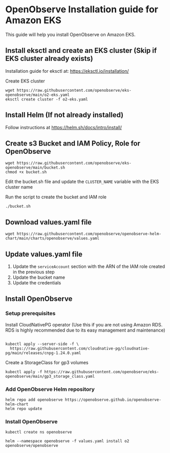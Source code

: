 # OpenObserve Installation guide for Amazon EKS

This guide will help you install OpenObserve on Amazon EKS.

## Install eksctl and create an EKS cluster (Skip if EKS cluster already exists)

Installation guide for eksctl at: https://eksctl.io/installation/

Create EKS cluster

```shell
wget https://raw.githubusercontent.com/openobserve/eks-openobserve/main/o2-eks.yaml
eksctl create cluster -f o2-eks.yaml
```

## Install Helm (If not already installed)

Follow instructions at https://helm.sh/docs/intro/install/

## Create s3 Bucket and IAM Policy, Role for OpenObserve

```shell
wget https://raw.githubusercontent.com/openobserve/eks-openobserve/main/bucket.sh
chmod +x bucket.sh

```
Edit the bucket.sh file and update the `CLUSTER_NAME` variable with the EKS cluster name

Run the script to create the bucket and IAM role

```shell
./bucket.sh
```

## Download values.yaml file

```shell
wget https://raw.githubusercontent.com/openobserve/openobserve-helm-chart/main/charts/openobserve/values.yaml
```

## Update values.yaml file

1. Update the `serviceAccount` section with the ARN of the IAM role created in the previous step
2. Update the bucket name
3. Update the credentials

## Install OpenObserve

### Setup prerequisites

Install CloudNativePG operator (Use this if you are not using Amazon RDS. RDS is highly recommended due to its easy management and maintenance)

```shell

kubectl apply --server-side -f \
  https://raw.githubusercontent.com/cloudnative-pg/cloudnative-pg/main/releases/cnpg-1.24.0.yaml
```

Create a StorageClass for gp3 volumes

```shell
kubectl apply -f https://raw.githubusercontent.com/openobserve/eks-openobserve/main/gp3_storage_class.yaml
```

### Add OpenObserve Helm repository

```shell
helm repo add openobserve https://openobserve.github.io/openobserve-helm-chart
helm repo update
```

### Install OpenObserve

```shell
kubectl create ns openobserve

helm --namespace openobserve -f values.yaml install o2 openobserve/openobserve
```
